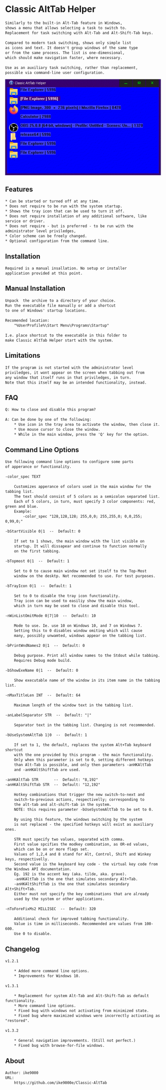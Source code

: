 ﻿
Classic AltTab Helper
===================================

	Similarly to the built-in Alt-Tab feature in Windows,
	shows a menu that allows selecting a task to switch to.
	Replacement for task switching with Alt-Tab and Alt-Shift-Tab keys.

	Compared to modern task switching, shows only simple list
	as icons and text. It doesn't group windows of the same type
	or from the same process. The list is one-dimensional,
	which should make navigation faster, where necessary.

	Use as an auxiliary task switching, rather than replacement,
	possible via command-line user configuration.


![preview_a](assets/preview_anim_01_outpv_7s.gif "preview_a")


Features
-----------------------

	* Can be started or turned off at any time.
	* Does not require to be run with the system startup.
	* Shows the tray icon that can be used to turn it off.
	* Does not require installation of any additional software, like service or driver.
	* Does not require - but is preferred - to be run with the administrator level priviledges,
	* Color scheme can be freely changed.
	* Optional configuration from the command line.


Installation
------------------------

	Required is a manual insallation. No setup or installer
	application provided at this point.


Manual Installation
------------------------

	Unpack  the archive to a directory of your choice.
	Run the executable file manually or add a shortcut
	to one of Windows' startup locations.

	Recomended location:
		"%UserProfile%\Start Menu\Programs\Startup"

	I.e. place shortcut to the executable in this folder to
	make Classic AltTab Helper start with the system.


Limitations
-----------------------

	If the program is not started with the administrator level
	priviledges, it wont appear on the screen when tabbing out from
	any window that itself runs in that priviledges, in turn.
	Note that this itself may be an intended functionality, instead.


FAQ
------------

	Q: How to close and disable this program?

	A: Can be done by one of the following:
		* Use icon in the tray area to activate the window, then close it.
		* Use mouse cursor to close the window.
		* While in the main window, press the 'Q' key for the option.


Command Line Options
-------------------------

	Use following command line options to configure some parts
	of apperance or functionality.

	-color_spec TEXT

		Customizes apperance of colors used in the main window for the tabbing list.
		The text should consist of 5 colors as a semicolon separated list.
		Each of 5 colors, in turn, must specify 3 color components: red, green and blue.
		Example:
			-color_spec "128,128,128; 255,0,0; 255,255,0; 0,0,255; 0,99,0;"

	-bStartVisible 0|1  --  Default: 0

		If set to 1 shows, the main window with the list visible on
		startup. It will dissapear and continue to function normally
		on the first tabbing.

	-bTopmost 0|1  --  Default: 1

		Set to 0 to cause main window not set itself to the Top-Most
		window on the desktp. Not recommended to use. For test purposes.

	-bTrayIcon 0|1  --  Default: 1

		Set to 0 to disable the tray icon functionality.
		Tray icon can be used to easiliy show the main window,
		which in turn may be used to close and disable this tool.

	-nWinListOmitMode 0|7|10  --  Default: 10

		Mode to use. Ie. use 10 on Windows 10, and 7 on Windows 7.
		Setting this to 0 disables window omiting which will cause
		many, possibly unwamted, windows appear on the tabbing list.

	-bPrintWndNames2 0|1  --  Default: 0

		Debug purpose. Print all window names to the Stdout while tabbing.
		Requires Debug mode build.

	-bShowExeName 0|1  --  Default: 0

		Show executable name of the window in its item name in the tabbing list.

	-nMaxTitleLen INT  --  Default: 64

		Maximum length of the window text in the tabbing list.

	-anLabelSeparator STR  --  Default: "|"

		Separator text in the tabbing list. Changing is not recommended.

	-bUseSystemAltTab 1|0  --  Default: 1

		If set to 1, the default, replaces the system Alt+Tab keyboard shortcut
		with the one provided by this program - the main functionality.
		Only when this parameter is set to 0, setting different hotkeys
		than Alt-Tab is possible, and only then parameters -anHKAltTab
		and -anHKAltShiftTab are used.

	-anHKAltTab STR       --  Default: "8,192"
	-anHKAltShiftTab STR  --  Default: "12,192"

		Hotkey combinations that trigger the new switch-to-next and
		switch-to-previous actions, respectivelly; corresponding to
		the alt-tab and alt-shift-tab in the system.
		NOTE: this requires parameter -bUseSystemAltTab to be set to 0.

		By using this feature, the windows switching by the system
		is not replaced - the specified hotkeys will exist as auxiliary ones.

		STR must specify two values, separated with comma.
		First value spcifies the modkey combination, as OR-ed values,
		which can be on or more flags set.
		Values of 1,2,4 and 8 stand for Alt, Control, Shift and Winkey keys, respectivelly.
		Second value is the keyboard key code - the virtual key code from the Windows API documentation.
		Eg. 192 is the accent key (aka. tilde, aka. grave).
		-anHKAltTab is the one that simulates secondary Alt+Tab.
		-anHKAltShiftTab is the one that simulates secondary Alt+Shift+Tab.
		Either must not specify the key combinations that are already
		used by the system or other applications.

	-nToForeFixMs2 MILLISEC  --  Default: 320

		Additional check for improved tabbing functionality.
		Value is time in milliseconds. Recommended are values from 100-600.
		Use 0 to disable.


Changelog
------------------

	v1.2.1

		* Added more command line options.
		* Improvements for Windows 10.

	v1.3.1

		* Replacement for system Alt-Tab and Alt-Shift-Tab as default functionality.
		* More command line options.
		* Fixed bug with windows not activating from minimized state.
		* Fixed bug where maximized windows were incorrectly activating as "restored".

	v1.3.2

		* General navigation improvements. (Still not perfect.)
		* Fixed bug with browse-for-file windows.


About
-----------------
	Author: ike9000
	URL:
		https://github.com/ike9000e/Classic-AltTab
